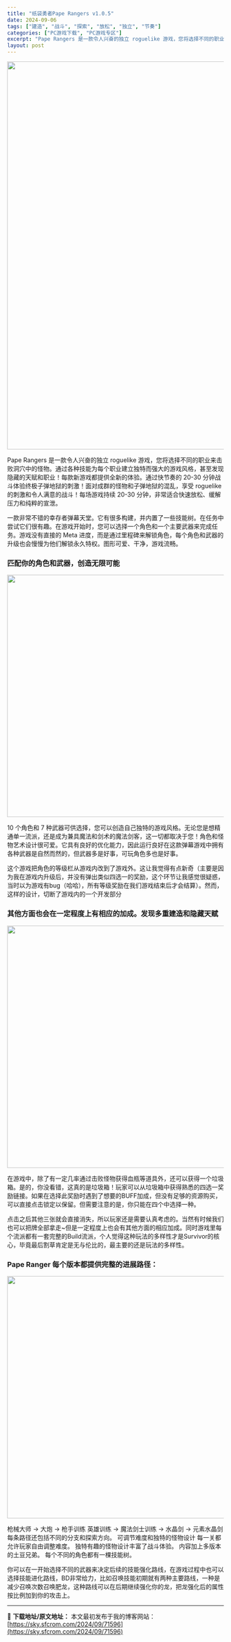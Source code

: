 ```yaml
---
title: "纸袋勇者Pape Rangers v1.0.5"
date: 2024-09-06
tags: ["建造", "战斗", "探索", "放松", "独立", "节奏"]
categories: ["PC游戏下载", "PC游戏专区"]
excerpt: "Pape Rangers 是一款令人兴奋的独立 roguelike 游戏，您将选择不同的职业来击败洞穴中的怪物。通过各种技能为每个职业建立独特而强大的游戏风格，甚至发现隐藏的天赋和职业！每款新游戏都提供全新的体验。通过快节奏的 20-30 分钟战斗体验终极子弹地狱的刺激！面对成群的怪物和子弹地狱的混&hellip;"
layout: post
---
```


<img class="aligncenter size-full wp-image-71600" src="https://sky.sfcrom.com/wp-content/uploads/2024/09/2024090604595418.webp" alt="" width="600" height="900" />

Pape Rangers 是一款令人兴奋的独立 roguelike 游戏，您将选择不同的职业来击败洞穴中的怪物。通过各种技能为每个职业建立独特而强大的游戏风格，甚至发现隐藏的天赋和职业！每款新游戏都提供全新的体验。通过快节奏的 20-30 分钟战斗体验终极子弹地狱的刺激！面对成群的怪物和子弹地狱的混乱，享受 roguelike 的刺激和令人满意的战斗！每场游戏持续 20-30 分钟，非常适合快速放松、缓解压力和纯粹的宣泄。

<span>一款非常不错的幸存者弹幕天堂。它有很多构建，并内置了一些技能树。在任务中尝试它们很有趣。在游戏开始时，您可以选择一个角色和一个主要武器来完成任务。游戏没有直接的 Meta 进度，而是通过里程碑来解锁角色，每个角色和武器的升级也会慢慢为他们解锁永久特权。图形可爱、干净，游戏流畅。</span>
<h3><span>匹配你的角色和武器，创造无限可能</span></h3>
<img class="aligncenter size-full wp-image-71599" src="https://sky.sfcrom.com/wp-content/uploads/2024/09/2024090604595339.webp" alt="" width="1000" height="562" />

<span>10 个角色和 7 种武器可供选择，您可以创造自己独特的游戏风格。无论您是想精通单一流派，还是成为兼具魔法和剑术的魔法剑客，这一切都取决于您！角色和怪物艺术设计很可爱。它具有良好的优化能力，因此运行良好在这款弹幕游戏中拥有各种武器是自然而然的，但武器多是好事，可玩角色多也是好事。</span>

<span>这个游戏把角色的等级栏从游戏内改到了游戏外。这让我觉得有点新奇（主要是因为我在游戏内升级后，并没有弹出类似四选一的奖励，这个环节让我感觉很疑惑，当时以为游戏有bug（哈哈），所有等级奖励在我们游戏结束后才会结算）。然而，这样的设计，切断了游戏内的一个开发部分</span>
<h3><span>其他方面也会在一定程度上有相应的加成。发现多重建造和隐藏天赋</span></h3>
<img class="aligncenter size-full wp-image-71598" src="https://sky.sfcrom.com/wp-content/uploads/2024/09/202409060459535.webp" alt="" width="1000" height="562" />

<span>在游戏中，除了有一定几率通过击败怪物获得血瓶等道具外，还可以获得一个垃圾箱。是的，你没看错，这真的是垃圾箱！玩家可以从垃圾箱中获得熟悉的四选一奖励链接。如果在选择此奖励时遇到了想要的BUFF加成，但没有足够的资源购买，可以直接点击锁定以保留。但需要注意的是，你只能在四个中选择一种。</span>

<span>点击之后其他三张就会直接消失，所以玩家还是需要认真考虑的。当然有时候我们也可以把牌全部拿走~但是一定程度上也会有其他方面的相应加成。同时游戏里每个流派都有一套完整的Build流派，个人觉得这种玩法的多样性才是Survivor的核心，毕竟最后割草肯定是无与伦比的，最主要的还是玩法的多样性。</span>
<h3><span>Pape Ranger 每个版本都提供完整的进展路径：</span></h3>
<img class="aligncenter size-full wp-image-71597" src="https://sky.sfcrom.com/wp-content/uploads/2024/09/2024090604595234.webp" alt="" width="1000" height="562" />

<span>枪械大师 → 大炮 → 枪手训练 英雄训练 → 魔法剑士训练 → 水晶剑 → 元素水晶剑 每条路径还包括不同的分支和探索方向。 可调节难度和独特的怪物设计 每一关都允许玩家自由调整难度。 独特有趣的怪物设计丰富了战斗体验。 内容加上多版本的土豆兄弟。 每个不同的角色都有一棵技能树。</span>

你可以在一开始选择不同的武器来决定后续的技能强化路线，在游戏过程中也可以选择技能进化路线，BD非常给力，比如召唤技能初期就有两种主要路线，一种是减少召唤次数召唤肥龙，这种路线可以在后期继续强化你的龙，把龙强化后的属性按比例加到你的攻击上。

---
📖 **下载地址/原文地址：** 本文最初发布于我的博客网站：[https://sky.sfcrom.com/2024/09/71596](https://sky.sfcrom.com/2024/09/71596)
